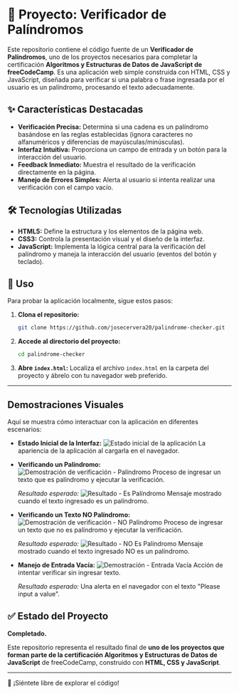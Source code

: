 # 🔎 Proyecto: Verificador de Palíndromos

Este repositorio contiene el código fuente de un **Verificador de Palíndromos**, uno de los proyectos necesarios para completar la certificación **Algoritmos y Estructuras de Datos de JavaScript de freeCodeCamp**. Es una aplicación web simple construida con HTML, CSS y JavaScript, diseñada para verificar si una palabra o frase ingresada por el usuario es un palíndromo, procesando el texto adecuadamente.

## ✨ Características Destacadas

- **Verificación Precisa:** Determina si una cadena es un palíndromo basándose en las reglas establecidas (ignora caracteres no alfanuméricos y diferencias de mayúsculas/minúsculas).
- **Interfaz Intuitiva:** Proporciona un campo de entrada y un botón para la interacción del usuario.
- **Feedback Inmediato:** Muestra el resultado de la verificación directamente en la página.
- **Manejo de Errores Simples:** Alerta al usuario si intenta realizar una verificación con el campo vacío.

## 🛠️ Tecnologías Utilizadas

- **HTML5:** Define la estructura y los elementos de la página web.
- **CSS3:** Controla la presentación visual y el diseño de la interfaz.
- **JavaScript:** Implementa la lógica central para la verificación del palíndromo y maneja la interacción del usuario (eventos del botón y teclado).

## 🚀 Uso

Para probar la aplicación localmente, sigue estos pasos:

1.  **Clona el repositorio:**
    ```bash
    git clone https://github.com/josecervera20/palindrome-checker.git
    ```
2.  **Accede al directorio del proyecto:**
    ```bash
    cd palindrome-checker
    ```
3.  **Abre `index.html`:**
    Localiza el archivo `index.html` en la carpeta del proyecto y ábrelo con tu navegador web preferido.

---

## Demostraciones Visuales

Aquí se muestra cómo interactuar con la aplicación en diferentes escenarios:

- **Estado Inicial de la Interfaz:**
  ![Estado inicial de la aplicación](assets/initial-state.png)
  La apariencia de la aplicación al cargarla en el navegador.

- **Verificando un Palíndromo:**
  ![Demostración de verificación - Palíndromo](assets/checking-is-palindrome.png)
  Proceso de ingresar un texto que es palíndromo y ejecutar la verificación.

  _Resultado esperado:_
  ![Resultado - Es Palíndromo](assets/is-palindrome-result.png)
  Mensaje mostrado cuando el texto ingresado es un palíndromo.

- **Verificando un Texto NO Palíndromo:**
  ![Demostración de verificación - NO Palíndromo](assets/checking-not-palindrome.png)
  Proceso de ingresar un texto que no es palíndromo y ejecutar la verificación.

  _Resultado esperado:_
  ![Resultado - NO Es Palíndromo](assets/not-palindrome-result.png)
  Mensaje mostrado cuando el texto ingresado NO es un palíndromo.

- **Manejo de Entrada Vacía:**
  ![Demostración - Entrada Vacía](assets/empty-input-alert.png)
  Acción de intentar verificar sin ingresar texto.

  _Resultado esperado:_
  Una alerta en el navegador con el texto "Please input a value".

## ✅ Estado del Proyecto

**Completado.**

Este repositorio representa el resultado final de **uno de los proyectos que forman parte de la certificación Algoritmos y Estructuras de Datos de JavaScript** de freeCodeCamp, construido con **HTML, CSS y JavaScript**.

---

👋 ¡Siéntete libre de explorar el código!
